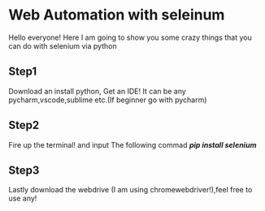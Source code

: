 <h1>Web Automation with seleinum</h1>

<p>Hello everyone!
Here I am going to show you some crazy things that you can do with selenium via python

</p>

<h2>Step1</h2>
Download an install python,
Get an IDE! It can be any pycharm,vscode,sublime etc.(If beginner go with pycharm)

<h2>Step2</h2>
Fire up the terminal!
and input The following commad 
<strong><i>pip install selenium</i></strong>

<h2>Step3</h2>
Lastly download the webdrive (I am using chromewebdriver!),feel free to use any!
